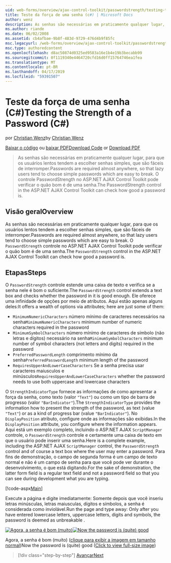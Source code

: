 ```yaml
---
uid: web-forms/overview/ajax-control-toolkit/passwordstrength/testing-the-strength-of-a-password-cs
title: Teste da força de uma senha (c#) | Microsoft Docs
author: wenz
description: As senhas são necessárias em praticamente qualquer lugar, para que os usuários lentos tendem a escolher senhas simples, que são fáceis de interromper. O controle PasswordStrength do ASP. N...
ms.author: riande
ms.date: 06/02/2008
ms.assetid: cb4afbae-9b8f-483d-9729-476d4b9f85fc
msc.legacyurl: /web-forms/overview/ajax-control-toolkit/passwordstrength/testing-the-strength-of-a-password-cs
msc.type: authoredcontent
ms.openlocfilehash: d8ac50874d0325ed9583a16e1b4e19b3becabb99
ms.sourcegitcommit: 0f1119340e4464720cfd16d0ff15764746ea1fea
ms.translationtype: MT
ms.contentlocale: pt-BR
ms.lasthandoff: 04/17/2019
ms.locfileid: "59391507"
---
```

# <a name="testing-the-strength-of-a-password-c"></a><span data-ttu-id="43654-104">Teste da força de uma senha (C#)</span><span class="sxs-lookup"><span data-stu-id="43654-104">Testing the Strength of a Password (C#)</span></span>

<span data-ttu-id="43654-105">por [Christian Wenz](https://github.com/wenz)</span><span class="sxs-lookup"><span data-stu-id="43654-105">by [Christian Wenz](https://github.com/wenz)</span></span>

<span data-ttu-id="43654-106">[Baixar o código](http://download.microsoft.com/download/9/3/f/93f8daea-bebd-4821-833b-95205389c7d0/PasswordStrength0.cs.zip) ou [baixar PDF](http://download.microsoft.com/download/2/d/c/2dc10e34-6983-41d4-9c08-f78f5387d32b/passwordstrength0CS.pdf)</span><span class="sxs-lookup"><span data-stu-id="43654-106">[Download Code](http://download.microsoft.com/download/9/3/f/93f8daea-bebd-4821-833b-95205389c7d0/PasswordStrength0.cs.zip) or [Download PDF](http://download.microsoft.com/download/2/d/c/2dc10e34-6983-41d4-9c08-f78f5387d32b/passwordstrength0CS.pdf)</span></span>

> <span data-ttu-id="43654-107">As senhas são necessárias em praticamente qualquer lugar, para que os usuários lentos tendem a escolher senhas simples, que são fáceis de interromper.</span><span class="sxs-lookup"><span data-stu-id="43654-107">Passwords are required almost anywhere, so that lazy users tend to choose simple passwords which are easy to break.</span></span> <span data-ttu-id="43654-108">O controle PasswordStrength no ASP.NET AJAX Control Toolkit pode verificar o quão bom é de uma senha.</span><span class="sxs-lookup"><span data-stu-id="43654-108">The PasswordStrength control in the ASP.NET AJAX Control Toolkit can check how good a password is.</span></span>


## <a name="overview"></a><span data-ttu-id="43654-109">Visão geral</span><span class="sxs-lookup"><span data-stu-id="43654-109">Overview</span></span>

<span data-ttu-id="43654-110">As senhas são necessárias em praticamente qualquer lugar, para que os usuários lentos tendem a escolher senhas simples, que são fáceis de interromper.</span><span class="sxs-lookup"><span data-stu-id="43654-110">Passwords are required almost anywhere, so that lazy users tend to choose simple passwords which are easy to break.</span></span> <span data-ttu-id="43654-111">O `PasswordStrength` controle no ASP.NET AJAX Control Toolkit pode verificar o quão bom é de uma senha.</span><span class="sxs-lookup"><span data-stu-id="43654-111">The `PasswordStrength` control in the ASP.NET AJAX Control Toolkit can check how good a password is.</span></span>

## <a name="steps"></a><span data-ttu-id="43654-112">Etapas</span><span class="sxs-lookup"><span data-stu-id="43654-112">Steps</span></span>

<span data-ttu-id="43654-113">O `PasswordStrength` controle estende uma caixa de texto e verifica se a senha nele é bom o suficiente.</span><span class="sxs-lookup"><span data-stu-id="43654-113">The `PasswordStrength` control extends a text box and checks whether the password in it is good enough.</span></span> <span data-ttu-id="43654-114">Ele oferece uma infinidade de opções por meio de atributos. Aqui estão apenas alguns deles:</span><span class="sxs-lookup"><span data-stu-id="43654-114">It offers a wealth of options via attributes; here are just some of them:</span></span>

- <span data-ttu-id="43654-115">`MinimumNumericCharacters` número mínimo de caracteres necessários na senha</span><span class="sxs-lookup"><span data-stu-id="43654-115">`MinimumNumericCharacters` minimum number of numeric characters required in the password</span></span>
- <span data-ttu-id="43654-116">`MinimumSymbolCharacters` número mínimo de caracteres de símbolo (não letras e dígitos) necessário na senha</span><span class="sxs-lookup"><span data-stu-id="43654-116">`MinimumSymbolCharacters` minimum number of symbol characters (not letters and digits) required in the password</span></span>
- <span data-ttu-id="43654-117">`PreferredPasswordLength` comprimento mínimo da senha</span><span class="sxs-lookup"><span data-stu-id="43654-117">`PreferredPasswordLength` minimum length of the password</span></span>
- <span data-ttu-id="43654-118">`RequiresUpperAndLowerCaseCharacters` Se a senha precisa usar caracteres maiusculos e minúsculos</span><span class="sxs-lookup"><span data-stu-id="43654-118">`RequiresUpperAndLowerCaseCharacters` whether the password needs to use both uppercase and lowercase characters</span></span>

<span data-ttu-id="43654-119">O `StrengthIndicatorType` fornece as informações de como apresentar a força da senha, como texto (valor `"Text"`) ou como um tipo de barra de progresso (valor `"BarIndicator"`).</span><span class="sxs-lookup"><span data-stu-id="43654-119">The `StrengthIndicatorType` provides the information how to present the strength of the password, as text (value `"Text"`) or as a kind of progress bar (value `"BarIndicator"`).</span></span> <span data-ttu-id="43654-120">No `DisplayPosition` atributo, configure onde as informações são exibidas.</span><span class="sxs-lookup"><span data-stu-id="43654-120">In the `DisplayPosition` attribute, you configure where the information appears.</span></span> <span data-ttu-id="43654-121">Aqui está um exemplo completo, incluindo o ASP.NET AJAX `ScriptManager` controle, o `PasswordStrength` controle e certamente uma caixa de texto em que o usuário pode inserir uma senha.</span><span class="sxs-lookup"><span data-stu-id="43654-121">Here is a complete example, including the ASP.NET AJAX `ScriptManager` control, the `PasswordStrength` control and of course a text box where the user may enter a password.</span></span> <span data-ttu-id="43654-122">Para fins de demonstração, o campo de segunda forma é um campo de texto normal e não é um campo de senha para que você pode ver durante o desenvolvimento, o que está digitando.</span><span class="sxs-lookup"><span data-stu-id="43654-122">For the sake of demonstration, the latter form field is a regular text field and not a password field so that you can see during development what you are typing.</span></span>

[!code-aspx[Main](testing-the-strength-of-a-password-cs/samples/sample1.aspx)]

<span data-ttu-id="43654-123">Execute a página e digite imediatamente: Somente depois que você inseriu letras minúsculas, letras maiusculas, dígitos e símbolos, a senha é considerada como inviolável.</span><span class="sxs-lookup"><span data-stu-id="43654-123">Run the page and type away: Only after you have entered lowercase letters, uppercase letters, digits and symbols, the password is deemed as unbreakable .</span></span>


<span data-ttu-id="43654-124">[![Agora, a senha é bom (muito)](testing-the-strength-of-a-password-cs/_static/image2.png)](testing-the-strength-of-a-password-cs/_static/image1.png)</span><span class="sxs-lookup"><span data-stu-id="43654-124">[![Now the password is (quite) good](testing-the-strength-of-a-password-cs/_static/image2.png)](testing-the-strength-of-a-password-cs/_static/image1.png)</span></span>

<span data-ttu-id="43654-125">Agora, a senha é bom (muito) ([clique para exibir a imagem em tamanho normal](testing-the-strength-of-a-password-cs/_static/image3.png))</span><span class="sxs-lookup"><span data-stu-id="43654-125">Now the password is (quite) good ([Click to view full-size image](testing-the-strength-of-a-password-cs/_static/image3.png))</span></span>

> [!div class="step-by-step"]
> [<span data-ttu-id="43654-126">Avançar</span><span class="sxs-lookup"><span data-stu-id="43654-126">Next</span></span>](testing-the-strength-of-a-password-vb.md)
